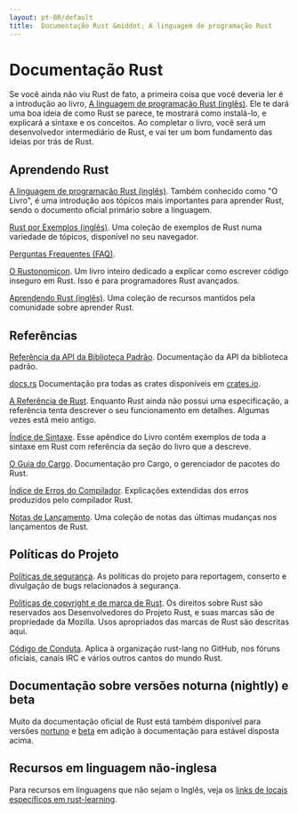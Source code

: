 ```yaml
---
layout: pt-BR/default
title:  Documentação Rust &middot; A linguagem de programação Rust
---
```


# Documentação Rust

Se você ainda não viu Rust de fato, a primeira coisa que você deveria ler é a
introdução ao livro, [A linguagem de programação Rust (inglês)][book]. Ele te dará uma boa ideia de como Rust se parece, te mostrará como instalá-lo, e explicará
a sintaxe e os conceitos. Ao completar o livro, você será um desenvolvedor intermediário
de Rust, e vai ter um bom fundamento das ideias por trás de Rust.

## Aprendendo Rust

[A linguagem de programação Rust (inglês)][book]. Também conhecido como "O Livro",
é uma introdução aos tópicos mais importantes para aprender Rust,
sendo o documento oficial primário sobre a linguagem.

[Rust por Exemplos (inglês)][rbe]. Uma coleção de exemplos de Rust numa variedade
de tópicos, disponível no seu navegador.

[Perguntas Frequentes (FAQ)][faq].

[O Rustonomicon][nomicon]. Um livro inteiro dedicado a explicar como escrever código
inseguro em Rust. Isso é para programadores Rust avançados.

[Aprendendo Rust (inglês)][rust-learning]. Uma coleção de recursos mantidos pela comunidade sobre
aprender Rust.

[book]: https://doc.rust-lang.org/book/
[rbe]: https://doc.rust-lang.org/rust-by-example/
[faq]: faq.html
[nomicon]: https://doc.rust-lang.org/nomicon/
[rust-learning]: https://github.com/ctjhoa/rust-learning

## Referências

[Referência da API da Biblioteca Padrão][api]. Documentação da API da biblioteca padrão.

[docs.rs] Documentação pra todas as crates disponíveis em [crates.io].

[A Referência de Rust][ref]. Enquanto Rust ainda não possui uma especificação, a referência
tenta descrever o seu funcionamento em detalhes. Algumas vezes está meio antigo.

[Índice de Sintaxe][syn]. Esse apêndice do Livro contêm exemplos de toda a sintaxe em Rust
com referência da seção do livro que a descreve.

[O Guia do Cargo][cargo]. Documentação pro Cargo, o gerenciador de pacotes do Rust.

[Índice de Erros do Compilador][err]. Explicações extendidas dos erros produzidos pelo compilador Rust.

[Notas de Lançamento][release_notes]. Uma coleção de notas das últimas mudanças nos lançamentos de Rust.

[api]: https://doc.rust-lang.org/std/
[syn]: https://doc.rust-lang.org/book/syntax-index.html
[ref]: https://doc.rust-lang.org/reference
[cargo]: http://doc.crates.io/guide.html
[err]: https://doc.rust-lang.org/error-index.html
[release_notes]: https://github.com/rust-lang/rust/blob/master/RELEASES.md
[docs.rs]: https://docs.rs
[crates.io]: https://crates.io

## Políticas do Projeto

[Políticas de segurança][security]. As políticas do projeto para reportagem, conserto e divulgação
de bugs relacionados à segurança.

[Políticas de copyright e de marca de Rust][legal]. Os direitos sobre Rust são reservados aos
Desenvolvedores do Projeto Rust, e suas marcas são de propriedade da Mozilla. Usos apropriados
das marcas de Rust são descritas aqui.

[Código de Conduta][coc]. Aplica à organização rust-lang no GitHub, nos fóruns oficiais,
canais IRC e vários outros cantos do mundo Rust.

[security]: security.html
[legal]: legal.html
[coc]: https://www.rust-lang.org/conduct.html

## Documentação sobre versões noturna (nightly) e beta

Muito da documentação oficial de Rust está também disponível para
versões [nortuno][nightly] e [beta] em adição à documentação para estável disposta acima.

[nightly]: https://doc.rust-lang.org/nightly/
[beta]: https://doc.rust-lang.org/beta/

## Recursos em linguagem não-inglesa

Para recursos em linguagens que não sejam o Inglês,
veja os [links de locais específicos em rust-learning][locale].

[locale]: https://github.com/ctjhoa/rust-learning#locale-links
